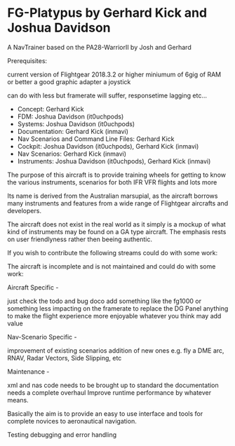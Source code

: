 # FG-Platypus by Gerhard Kick and Joshua Davidson

A NavTrainer based on the PA28-WarriorII by Josh and Gerhard

Prerequisites:

current version of Flightgear 2018.3.2 or higher
miniumum of 6gig of RAM or better
a good graphic adapter
a joystick

can do with less but framerate will suffer, responsetime lagging etc...

- Concept: Gerhard Kick
- FDM: Joshua Davidson (it0uchpods)
- Systems: Joshua Davidson (it0uchpods)
- Documentation: Gerhard Kick (inmavi)
- Nav Scenarios and Command Line Files: Gerhard Kick 
- Cockpit: Joshua Davidson (it0uchpods), Gerhard Kick (inmavi)
- Nav Scenarios: Gerhard Kick (inmavi) 
- Instruments: Joshua Davidson (it0uchpods), Gerhard Kick (inmavi)

The purpose of this aircraft is to provide training wheels for getting to know the various instruments, scenarios for both IFR VFR flights and lots more

Its name is derived from the Australian marsupial, as the aircraft borrows many instruments and features from a wide range of Flightgear aircrafts and developers.

The aircraft does not exist in the real world as it simply is a mockup of what kind of instruments may be found on a GA type aircraft.
The emphasis rests on user friendlyness rather then beeing authentic.

If you wish to contribute the following streams could do with some work:

The aircraft is incomplete and is not maintained and could do with some work:

Aircraft Specific -

just check the todo and bug doco
add something like the fg1000 or something less impacting on the framerate to replace the DG Panel
anything to make the flight experience more enjoyable
whatever you think may add value

Nav-Scenario Specific -

improvement of existing scenarios
addition of new ones e.g. fly a DME arc, RNAV, Radar Vectors, Side Slipping, etc

Maintenance -

xml and nas code needs to be brought up to standard
the documentation needs a complete overhaul
Improve runtime performance by whatever means.

Basically the aim is to provide an easy to use interface and tools for complete novices to aeronautical navigation.

Testing debugging and error handling


